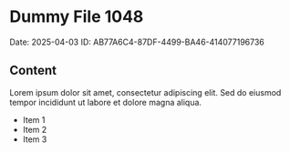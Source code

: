 # Dummy File 1048

Date: 2025-04-03
ID: AB77A6C4-87DF-4499-BA46-414077196736

## Content

Lorem ipsum dolor sit amet, consectetur adipiscing elit.
Sed do eiusmod tempor incididunt ut labore et dolore magna aliqua.

* Item 1
* Item 2
* Item 3
